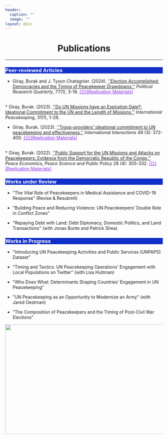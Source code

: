 ```yaml
---
header:
  caption: ""
  image: ""
layout: docs
---
```


<h1 style="text-align:center;">Publications</h1>

<hr />
<h3 style="background-color:#102ec8;color:white">Peer-reviewed Articles</h3>  

* Giray, Burak and J. Tyson Chatagnier. (2024). <a href="https://doi.org/10.1177/10659129231190614">''Election Accomplished: Democracies and the Timing of Peacekeeper Drawdowns.''</a> <em>Political Research Quarterly</em>, 77(1), 3-16. <a href="/files/election_accomplished_supplementary_files.zip" style="color:blueviolet">{{<icon name="download" pack="fas" >}}[Replication Materials]</a>
<br/> 
* Giray, Burak. (2023). <a href="https://doi.org/10.1080/13533312.2023.2246362">''Do UN Missions have an Expiration Date?: Ideational Commitment to the UN and the Length of Missions.''</a> <em>International Peacekeeping</em>, 31(1), 1–28.
<br/>

* Giray, Burak. (2023). <a href="https://doi.org/10.1080/03050629.2023.2184813">''Troop-providers' ideational commitment to UN peacekeeping and effectiveness.''</a> <em>International Interactions</em> 49 (3): 372-400.  <a href="/files/replication_files_II.zip" style="color:blueviolet">{{<icon name="download" pack="fas" >}}[Replication Materials]</a>
<br/>
* Giray, Burak. (2022). <a href="https://doi.org/10.1515/peps-2022-0028">''Public Support for the UN Missions and Attacks on Peacekeepers: Evidence from the Democratic Republic of the Congo.''</a> <em>Peace Economics, Peace Science and Public Policy</em> 28 (4): 305-332.  <a href="/files/replication files PEPSPP.zip" style="color:blueviolet">{{<icon name="download" pack="fas" >}}[Replication Materials]</a>
<br/>

<h3 style="background-color:#102ec8;color:white">Works under Review</h3>  

* "The Vital Role of Peacekeepers in Medical Assistance and COVID-19 Response" (Revise & Resubmit)

* "Building Peace and Reducing Violence: UN Peacekeepers’ Double Role in Conflict Zones"

* "Repaying Debt with Land: Debt Diplomacy, Domestic Politics, and Land Transactions" (with Jonas Bunte and Patrick Shea)

<h3 style="background-color:#102ec8;color:white">Works in Progress</h3>  

* "Introducing UN Peacekeeping Activities and Public Services (UNPAPS) Dataset"

* "Timing and Tactics: UN Peacekeeping Operations’ Engagement with Local Populations on Twitter" (with Lisa Hultman)

* "Who Does What: Determinants Shaping Countries’ Engagement in UN Peacekeeping"

* "UN Peacekeeping as an Opportunity to Modernize an Army" (with Jared Oestman)

* "The Composition of Peacekeepers and the Timing of Post-Civil War Elections"
<img src="../../img/houston.jpg" alt="" style="width:600px;height:350px;"> 
 


